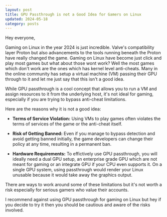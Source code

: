 ```yaml
---
layout: post
title: GPU Passthrough is not a Good Idea for Gamers on Linux
updated: 2024-05-18
category: posts
---
```


Hey everyone,

Gaming on Linux in the year 2024 is just incredible. Valve's compatibility layer Proton but also advancements to the tools running beneath the Proton have really changed the game. Gaming on Linux have become just click and play most games but what about those wont work? Well the most games which don't work are the ones which has kernel level anti-cheats. Many in the online community has setup a virtual machine (VM) passing their GPU through to it and let me just say that this isn't a good idea.

While GPU passthrough is a cool concept that allows you to run a VM and assign resources to it from the underlying host, it's not ideal for gaming, especially if you are trying to bypass anti-cheat limitations.

Here are the reasons why it is not a good idea:

- **Terms of Service Violation:** Using VMs to play games often violates the terms of services of the game or the anti-cheat itself.

- **Risk of Getting Banned:** Even if you manage to bypass detection and avoid getting banned initially, the game developers can change their policy at any time, resulting in a permanent ban.

- **Hardware Requirements:** To effictively use GPU passthrough, you will ideally need a dual GPU setup, an enterprise grade GPU which are not meant for gaming or an integrate GPU if your CPU even supports it. On a single GPU system, using passthrough would render your Linux unusable because it would take away the graphics output.

There are ways to work around some of these limitations but it's not worth a risk especially for serious gamers who value their accounts.

I recommend against using GPU passthrough for gaming on Linux but hey if you decide to try it then you should be cautious and aware of the risks involved.
